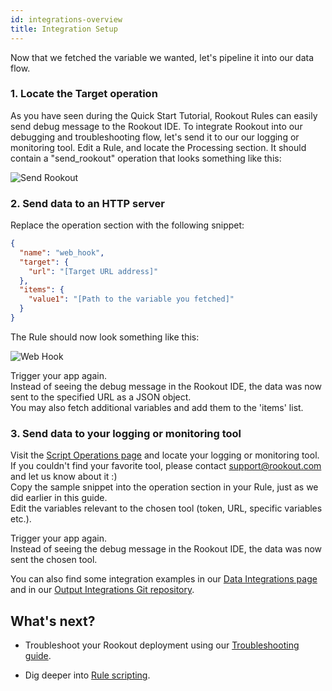 ```yaml
---
id: integrations-overview
title: Integration Setup
---
```


Now that we fetched the variable we wanted, let's pipeline it into our data flow.

### 1. Locate the Target operation

As you have seen during the Quick Start Tutorial, Rookout Rules can easily send debug message to the Rookout IDE.</b>
To integrate Rookout into our debugging and troubleshooting flow, let's send it to our our logging or monitoring tool.</b>
Edit a Rule, and locate the Processing section.</b>
It should contain a "send_rookout" operation that looks something like this:</b>

![Send Rookout](/img/screenshots/basic_integration_1.png)

### 2. Send data to an HTTP server

Replace the operation section with the following snippet:

```json
{
  "name": "web_hook",
  "target": {
    "url": "[Target URL address]"
  },
  "items": {
    "value1": "[Path to the variable you fetched]"
  }
}
```

The Rule should now look something like this:

![Web Hook](/img/screenshots/basic_integration_2.png)

Trigger your app again.<br/>
Instead of seeing the debug message in the Rookout IDE, the data was now sent to the specified URL as a JSON object.<br/>
You may also fetch additional variables and add them to the 'items' list.

### 3. Send data to your logging or monitoring tool

Visit the [Script Operations page](rules-operations.md) and locate your logging or monitoring tool.<br/>
If you couldn't find your favorite tool, please contact support@rookout.com and let us know about it :)<br/>
Copy the sample snippet into the operation section in your Rule, just as we did earlier in this guide.<br/>
Edit the variables relevant to the chosen tool (token, URL, specific variables etc.).

Trigger your app again.<br/>
Instead of seeing the debug message in the Rookout IDE, the data was now sent the chosen tool.

You can also find some integration examples in our [Data Integrations page](rules-integrations.md) and in our [Output Integrations Git repository](https://github.com/Rookout/deployment-examples).

## What's next?

- Troubleshoot your Rookout deployment using our [Troubleshooting guide](troubleshooting-rules.md).

- Dig deeper into [Rule scripting](rules-index.md).